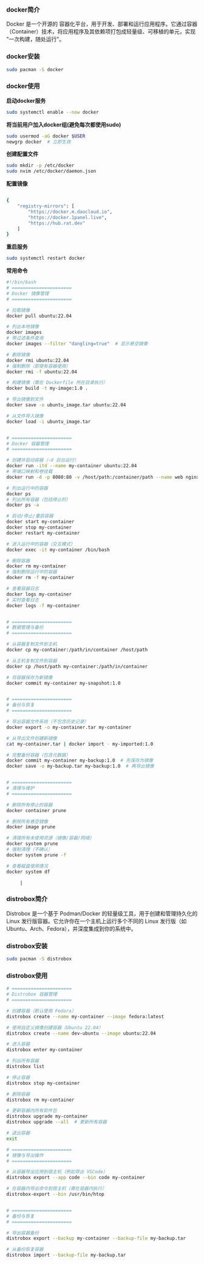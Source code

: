 ### docker简介

Docker 是一个开源的 ​​容器化平台​​，用于开发、部署和运行应用程序。它通过 ​​容器（Container）​​ 技术，将应用程序及其依赖项打包成轻量级、可移植的单元，实现 ​​"一次构建，随处运行"​​。

### docker安装

```bash
sudo pacman -S docker
```

### docker使用

**启动docker服务**

```bash
sudo systemctl enable --now docker
```

**将当前用户加入docker组(避免每次都使用sudo)**

```bash
sudo usermod -aG docker $USER
newgrp docker  # 立即生效
```

**创建配置文件**

```bash
sudo mkdir -p /etc/docker
sudo nvim /etc/docker/daemon.json
```

**配置镜像**
```bash

{
    "registry-mirrors": [
        "https://docker.m.daocloud.io",
        "https://docker.1panel.live",
        "https://hub.rat.dev"
    ]
}

```

**重启服务**

```bash
sudo systemctl restart docker
```

**常用命令**

```bash
#!/bin/bash
# ======================
# Docker 镜像管理
# ======================

# 拉取镜像
docker pull ubuntu:22.04

# 列出本地镜像
docker images
# 带过滤条件查询
docker images --filter "dangling=true"  # 显示悬空镜像

# 删除镜像
docker rmi ubuntu:22.04
# 强制删除（即使有容器使用）
docker rmi -f ubuntu:22.04

# 构建镜像（需在 Dockerfile 所在目录执行）
docker build -t my-image:1.0 .

# 导出镜像到文件
docker save -o ubuntu_image.tar ubuntu:22.04

# 从文件导入镜像
docker load -i ubuntu_image.tar


# ======================
# Docker 容器管理
# ======================

# 创建并启动容器（-d 后台运行）
docker run -itd --name my-container ubuntu:22.04
# 带端口映射和卷挂载
docker run -d -p 8080:80 -v /host/path:/container/path --name web nginx:latest

# 列出运行中的容器
docker ps
# 列出所有容器（包括停止的）
docker ps -a

# 启动/停止/重启容器
docker start my-container
docker stop my-container
docker restart my-container

# 进入运行中的容器（交互模式）
docker exec -it my-container /bin/bash

# 删除容器
docker rm my-container
# 强制删除运行中的容器
docker rm -f my-container

# 查看容器日志
docker logs my-container
# 实时查看日志
docker logs -f my-container


# ======================
# 数据管理与备份
# ======================

# 从容器复制文件到主机
docker cp my-container:/path/in/container /host/path

# 从主机复制文件到容器
docker cp /host/path my-container:/path/in/container

# 将容器保存为新镜像
docker commit my-container my-snapshot:1.0


# ======================
# 备份与恢复
# ======================

# 导出容器文件系统（不包含历史记录）
docker export -o my-container.tar my-container

# 从导出文件创建新镜像
cat my-container.tar | docker import - my-imported:1.0

# 完整备份容器（包含元数据）
docker commit my-container my-backup:1.0  # 先保存为镜像
docker save -o my-backup.tar my-backup:1.0  # 再导出镜像


# ======================
# 清理与维护
# ======================

# 删除所有停止的容器
docker container prune

# 删除所有悬空镜像
docker image prune

# 清理所有未使用资源（镜像/容器/网络）
docker system prune
# 强制清理（不确认）
docker system prune -f

# 查看磁盘使用情况
docker system df
```
         |
### distrobox简介

Distrobox 是一个基于 ​​Podman/Docker​​ 的轻量级工具，用于创建和管理 ​​持久化的 Linux 发行版容器​​。它允许你在一个主机上运行多个不同的 Linux 发行版（如 Ubuntu、Arch、Fedora），并深度集成到你的系统中。

### distrobox安装

```bash
sudo pacman -S distrobox
```

### distrobox使用

```bash
# ======================
# Distrobox 容器管理
# ======================

# 创建容器（默认使用 Fedora）
distrobox create --name my-container --image fedora:latest

# 使用自定义镜像创建容器（Ubuntu 22.04）
distrobox create --name dev-ubuntu --image ubuntu:22.04

# 进入容器
distrobox enter my-container

# 列出所有容器
distrobox list

# 停止容器
distrobox stop my-container

# 删除容器
distrobox rm my-container

# 更新容器内所有软件包
distrobox upgrade my-container
distrobox upgrade --all  # 更新所有容器

# 退出容器
exit

# ======================
# 镜像与导出操作
# ======================

# 从容器导出应用到宿主机（例如导出 VSCode）
distrobox export --app code --bin code my-container

# 在容器内导出命令到宿主机（需在容器内执行）
distrobox-export --bin /usr/bin/htop


# ======================
# 备份与恢复
# ======================

# 导出容器备份
distrobox export --backup my-container --backup-file my-backup.tar

# 从备份恢复容器
distrobox import --backup-file my-backup.tar

```


